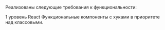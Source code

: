 Реализованы следующие требования к функциональности:

1 уровень React Функциональные компоненты c хуками в приоритете над классовыми.

